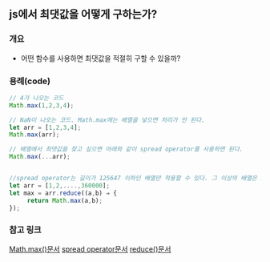 ## js에서 최댓값을 어떻게 구하는가?

### 개요

- 어떤 함수를 사용하면 최댓값을 적절히 구할 수 있을까?

### 용례(code)

```javascript
// 4가 나오는 코드
Math.max(1,2,3,4);

// NaN이 나오는 코드. Math.max에는 배열을 넣으면 처리가 안 된다.
let arr = [1,2,3,4];
Math.max(arr);

// 배열에서 최댓값을 찾고 싶으면 아래와 같이 spread operator를 사용하면 된다.
Math.max(...arr);


//spread operator는 길이가 125647 이하인 배열만 적용할 수 있다. 그 이상의 배열은 reduce를 이용해야 한다.
let arr = [1,2,....,360000];
let max = arr.reduce((a,b) ⇒ {
     return Math.max(a,b);
});
```



### 참고 링크
[Math.max()문서](https://developer.mozilla.org/ko/docs/Web/JavaScript/Reference/Global_Objects/Math/max)
[spread operator문서](https://developer.mozilla.org/ko/docs/Web/JavaScript/Reference/Operators/Spread_syntax)
[reduce()문서](https://developer.mozilla.org/ko/docs/Web/JavaScript/Reference/Global_Objects/Array/Reduce)
